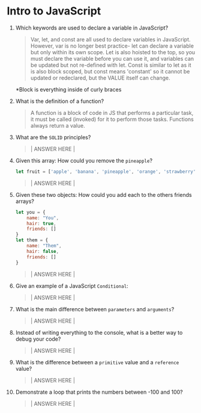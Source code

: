 # Intro to JavaScript
01. Which keywords are used to declare a variable in JavaScript?

    > Var, let, and const are all used to declare variables in JavaScript. However, var is no longer best practice- let can declare a variable but only within its own scope. Let is also hoisted to the top, so you must declare the variable before you can use it, and variables can be updated but not re-defined with let. Const is similar to let as it is also block scoped, but const means 'constant' so it cannot be updated or redeclared, but the VALUE itself can change.

    *Block is everything inside of curly braces

02. What is the definition of a function?

    > A function is a block of code in JS that performs a particular task, it must be called (invoked) for it to perform those tasks. Functions always return a value.

03. What are the `SOLID` principles?

    > | ANSWER HERE |

04. Given this array: How could you remove the `pineapple`?

    ```js
    let fruit = ['apple', 'banana', 'pineapple', 'orange', 'strawberry']
    ```

    > | ANSWER HERE |

05. Given these two objects: How could you add each to the others friends arrays?

    ```js
    let you = {
        name: "You",
        hair: true,
        friends: []
    }
    let them = {
        name: "Them",
        hair: false,
        friends: []
    }
    ```

    > | ANSWER HERE |

06. Give an example of a JavaScript `Conditional`:

    > | ANSWER HERE |

07. What is the main difference between `parameters` and `arguments`?

    > | ANSWER HERE |

08. Instead of writing everything to the console, what is a better way to debug your code?

    > | ANSWER HERE |

09. What is the difference between a `primitive` value and a `reference` value?

    > | ANSWER HERE |

10. Demonstrate a loop that prints the numbers between -100 and 100?

    > | ANSWER HERE |
